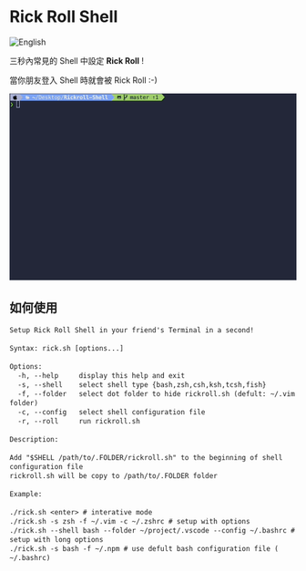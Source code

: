 # Rick Roll Shell

![English]()

三秒內常見的 Shell 中設定 **Rick Roll** !

當你朋友登入 Shell 時就會被 Rick Roll :-)

![Demo Gif](https://raw.githubusercontent.com/jason810496/Rick-Roll-Shell/Demo/demo.gif)

## 如何使用
```
Setup Rick Roll Shell in your friend's Terminal in a second!

Syntax: rick.sh [options...]

Options:
  -h, --help     display this help and exit
  -s, --shell    select shell type {bash,zsh,csh,ksh,tcsh,fish}
  -f, --folder   select dot folder to hide rickroll.sh (defult: ~/.vim folder)
  -c, --config   select shell configuration file
  -r, --roll     run rickroll.sh

Description:

Add "$SHELL /path/to/.FOLDER/rickroll.sh" to the beginning of shell configuration file
rickroll.sh will be copy to /path/to/.FOLDER folder

Example:

./rick.sh <enter> # interative mode
./rick.sh -s zsh -f ~/.vim -c ~/.zshrc # setup with options
./rick.sh --shell bash --folder ~/project/.vscode --config ~/.bashrc # setup with long options
./rick.sh -s bash -f ~/.npm # use defult bash configuration file ( ~/.bashrc)
```
